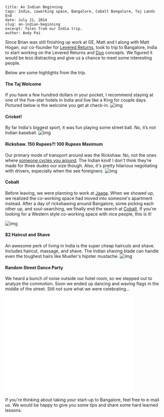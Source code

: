 ```
title: An Indian Beginning
tags: India, coworking space, Bangalore, Cobalt Bangalore, Taj Lands End
date: July 21, 2014
slug: an-indian-beginning
excerpt: Tales from our India trip.
author: Andy Pai
```

Since Brian was still finishing up work at GE, Matt and I along with Matt Hogan, our co-founder for [Levered Returns](http://www.leveredreturns.com), took to trip to Bangalore, India to start working on the Levered Returns and [Duo](http://duojs.org/) concepts. We figured it would be less distracting and give us a chance to meet some interesting people.

Below are some highlights from the trip.

#### The Taj Welcome

If you have a few hundred dollars in your pocket, I recommend staying at one of the five-star hotels in India and live like a King for couple days. Pictured below is the welcome you get at check-in.
![img](https://dl.dropboxusercontent.com/u/2312024/taj-welcome.JPG)

#### Cricket!

By far India's biggest sport, it was fun playing some street ball. No, it’s not Indian baseball.
![img](https://dl.dropboxusercontent.com/u/2312024/cricket.JPG)

#### Rickshaw. 150 Rupees?! 100 Rupees Maximum

Our primary mode of transport around was the Rickshaw. No, not the ones where [someone cycles you around](http://en.wikipedia.org/wiki/Rickshaws_in_the_United_States). The Indian kind! I don't think they’re made for three dudes our size though. Also, it's pretty hilarious negotiating with drivers, especially when the see foreigners.
![img](https://dl.dropboxusercontent.com/u/2312024/rickshaw.JPG)

#### Cobalt

Before leaving, we were planning to work at [Jaaga](http://jaaga.in/). When we showed up, we realized the co-working space had moved into someone's apartment instead. After a day of rickshawing around Bangalore, some picking each other up, and soul-searching, we finally end the search at [Cobalt](http://www.cobaltblr.com/). If you're looking for a Western style co-working space with nice people, this is it!

![img](https://dl.dropboxusercontent.com/u/2312024/cobalt.jpg)

#### $2 Haircut and Shave

An awesome perk of living in India is the super cheap haircuts and shave. Includes haircut, massage, and shave. The Indian shaving blade can handle even the toughest hairs like Mueller's hipster mustache.
![img](https://dl.dropboxusercontent.com/u/2312024/indian-haircut.JPG)

#### Random Street Dance Party

We heard a bunch of noise outside our hotel room, so we stepped out to analyze the commotion. Soon we ended up dancing and waving flags in the middle of the street. Still not sure what we were celebrating...

<iframe width="420" height="315" src="//www.youtube.com/embed/yA9H1yUQkNY" frameborder="0" allowfullscreen></iframe>

If you're thinking about taking your start-up to Bangalore, feel free to e-mail us. We would be happy to give you some tips and share some hard learned lessons.
